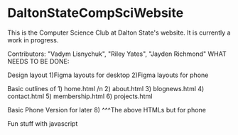 # DaltonStateCompSciWebsite
This is the Computer Science Club at Dalton State's website. It is currently a work in progress. 

Contributors: "Vadym Lisnychuk", "Riley Yates", "Jayden Richmond"
WHAT NEEDS TO BE DONE:

  Design layout
  1)Figma layouts for desktop
  2)Figma layouts for phone
  
  Basic outlines of
    1) home.html /n
    2) about.html
    3) blognews.html
    4) contact.html
    5) membership.html
    6) projects.html
  
  Basic Phone Version for later
    8) ^^^The above HTMLs but for phone

  Fun stuff with javascript

  
  

